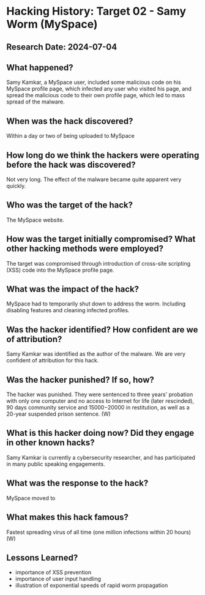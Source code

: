 # Hacking History: Target 02 - Samy Worm (MySpace)
## Research Date: 2024-07-04
## What happened?
Samy Kamkar, a MySpace user, included some malicious code on his MySpace profile page, which infected any user who visited his page, and spread the malicious code to their own profile page, which led to mass spread of the malware.
## When was the hack discovered?
Within a day or two of being uploaded to MySpace
## How long do we think the hackers were operating before the hack was discovered?
Not very long. The effect of the malware became quite apparent very quickly.
## Who was the target of the hack?
The MySpace website.
## How was the target initially compromised? What other hacking methods were employed?
The target was compromised through introduction of cross-site scripting (XSS) code into the MySpace profile page.
## What was the impact of the hack?
MySpace had to temporarily shut down to address the worm. Including disabling features and cleaning infected profiles.
## Was the hacker identified? How confident are we of attribution?
Samy Kamkar was identified as the author of the malware. We are very confident of attribution for this hack.
## Was the hacker punished? If so, how?
The hacker was punished. They were sentenced to three years' probation with only one computer and no access to Internet for life (later rescinded), 90 days community service and $15000-$20000 in restitution, as well as a 20-year suspended prison sentence. (W)
## What is this hacker doing now? Did they engage in other known hacks?
Samy Kamkar is currently a cybersecurity researcher, and has participated in many public speaking engagements.
## What was the response to the hack?
MySpace moved to 
## What makes this hack famous?
Fastest spreading virus of all time (one million infections within 20 hours) (W) 
## Lessons Learned?
* importance of XSS prevention
* importance of user input handling
* illustration of exponential speeds of rapid worm propagation
